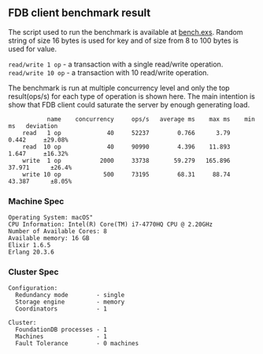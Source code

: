 ## FDB client benchmark result

The script used to run the benchmark is available at [bench.exs](bench.exs). Random
string of size 16 bytes is used for key and of size from 8 to 100
bytes is used for value.

`read/write 1 op` -  a transaction with a single read/write operation.<br>
`read/write 10 op` -  a transaction with 10 read/write operation.

The benchmark is run at multiple concurrency level and only the top
result(ops/s) for each type of operation is shown here. The main intention is
show that FDB client could saturate the server by enough generating load.

```
           name    concurrency     ops/s   average ms    max ms    min ms   deviation
    read   1 op             40     52237        0.766      3.79     0.442     ±29.08%
    read  10 op             40     90990        4.396    11.893     1.647     ±16.32%
    write  1 op           2000     33738       59.279   165.896    37.971      ±26.4%
    write 10 op            500     73195        68.31     88.74    43.387      ±8.05%
```

### Machine Spec

```
Operating System: macOS"
CPU Information: Intel(R) Core(TM) i7-4770HQ CPU @ 2.20GHz
Number of Available Cores: 8
Available memory: 16 GB
Elixir 1.6.5
Erlang 20.3.6
```

### Cluster Spec

```
Configuration:
  Redundancy mode        - single
  Storage engine         - memory
  Coordinators           - 1

Cluster:
  FoundationDB processes - 1
  Machines               - 1
  Fault Tolerance        - 0 machines
```
